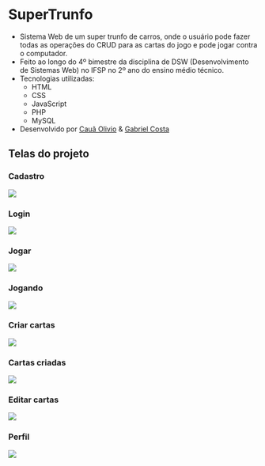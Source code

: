 # SuperTrunfo
- Sistema Web de um super trunfo de carros, onde o usuário pode fazer todas as operações do CRUD para as cartas do jogo e pode jogar contra o computador.
- Feito ao longo do 4º bimestre da disciplina de DSW (Desenvolvimento de Sistemas Web) no IFSP no 2º ano do ensino médio técnico. 
- Tecnologias utilizadas:
    - HTML
    - CSS
    - JavaScript
    - PHP
    - MySQL
- Desenvolvido por <a href="https://github.com/cauaolivio">Cauã Olivio</a> & <a href="https://github.com/gabrielcs04">Gabriel Costa</a>
## Telas do projeto
<p align="center">
    <h3>Cadastro</h3>
    <img src="https://github.com/gabrielcs04/SuperTrunfo/blob/master/screenshots/img001.png">
    <h3>Login</h3>
    <img src="https://github.com/gabrielcs04/SuperTrunfo/blob/master/screenshots/img002.png">
    <h3>Jogar</h3>
    <img src="https://github.com/gabrielcs04/SuperTrunfo/blob/master/screenshots/img003.png">
    <h3>Jogando</h3>
    <img src="https://github.com/gabrielcs04/SuperTrunfo/blob/master/screenshots/img004.png">
    <h3>Criar cartas</h3>
    <img src="https://github.com/gabrielcs04/SuperTrunfo/blob/master/screenshots/img005.png">
    <h3>Cartas criadas</h3>
    <img src="https://github.com/gabrielcs04/SuperTrunfo/blob/master/screenshots/img006.png">
    <h3>Editar cartas</h3>
    <img src="https://github.com/gabrielcs04/SuperTrunfo/blob/master/screenshots/img007.png">
    <h3>Perfil</h3>
    <img src="https://github.com/gabrielcs04/SuperTrunfo/blob/master/screenshots/img008.png">
</p>
